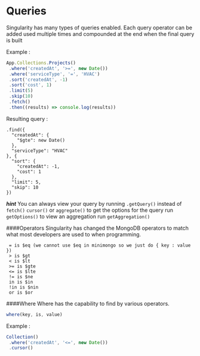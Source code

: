 # Queries

Singularity has many types of queries enabled. Each query operator can be added used multiple times and compounded at the end when the final query is built

Example : 

```js
App.Collections.Projects()
 .where('createdAt', '>=', new Date())
 .where('serviceType', '=', 'HVAC')
 .sort('createdAt', -1)
 .sort('cost', 1)
 .limit(5)
 .skip(10)
 .fetch()
 .then((results) => console.log(results))
```

Resulting query :
```
.find({
  "createdAt": {
    "$gte": new Date()
  },
  "serviceType": "HVAC"
}, {
  "sort": {
    "createdAt": -1,
    "cost": 1
  },
  "limit": 5,
  "skip": 10
})
```

***hint***
You can always view your query by running `.getQuery()` instead of `fetch()` `cursor()` or `aggregate()` to get the options for the query run `getOptions()` to view an aggregation run `getAggregation()`

####Operators
Singularity has changed the MongoDB operators to match what most developers are used to when programming.

```
 = is $eq (we cannot use $eq in minimongo so we just do { key : value })
 > is $gt
 < is $lt
 >= is $gte
 <= is $lte
 != is $ne
 in is $in
 !in is $nin
 or is $or
```

####Where
Where has the capability to find by various operators. 

```js
where(key, is, value)
```

Example :

```js
Collection()
 .where('createdAt', '<=', new Date())
 .cursor()
```
